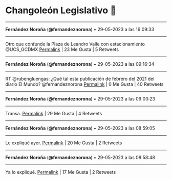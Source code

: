 # Changoleón Legislativo 🙈
*****
**Fernández Noroña** (**@fernandeznorona**) • 29-05-2023 a las 16:09:33
*****
Otro que confunde la Plaza de Leandro Valle con estacionamiento ⁦@UCS_GCDMX⁩
[Permalink](https://twitter.com/fernandeznorona/status/1663336810968416256) | 23 Me Gusta | 5 Retweets
*****
**Fernández Noroña** (**@fernandeznorona**) • 29-05-2023 a las 09:16:34
*****
RT @rubengluengas: ¿Qué tal esta publicación de febrero del 2021 del diario El Mundo? @fernandeznorona
[Permalink](https://twitter.com/fernandeznorona/status/1663232879332147233) | 0 Me Gusta | 40 Retweets
*****
**Fernández Noroña** (**@fernandeznorona**) • 29-05-2023 a las 09:00:23
*****
Transa.
[Permalink](https://twitter.com/fernandeznorona/status/1663228804775706625) | 29 Me Gusta | 4 Retweets
*****
**Fernández Noroña** (**@fernandeznorona**) • 29-05-2023 a las 08:59:05
*****
Le expliqué ayer.
[Permalink](https://twitter.com/fernandeznorona/status/1663228479457071109) | 20 Me Gusta | 2 Retweets
*****
**Fernández Noroña** (**@fernandeznorona**) • 29-05-2023 a las 08:58:48
*****
Ya lo expliqué.
[Permalink](https://twitter.com/fernandeznorona/status/1663228406572650497) | 17 Me Gusta | 2 Retweets